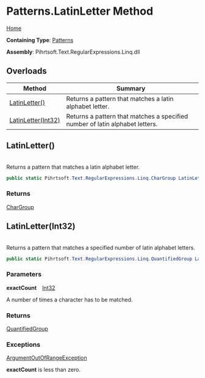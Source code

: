 # Patterns\.LatinLetter Method

[Home](../../../../../../README.md)

**Containing Type**: [Patterns](../README.md)

**Assembly**: Pihrtsoft\.Text\.RegularExpressions\.Linq\.dll

## Overloads

| Method | Summary |
| ------ | ------- |
| [LatinLetter()](#Pihrtsoft_Text_RegularExpressions_Linq_Patterns_LatinLetter) | Returns a pattern that matches a latin alphabet letter\. |
| [LatinLetter(Int32)](#Pihrtsoft_Text_RegularExpressions_Linq_Patterns_LatinLetter_System_Int32_) | Returns a pattern that matches a specified number of latin alphabet letters\. |

## LatinLetter\(\) <a id="Pihrtsoft_Text_RegularExpressions_Linq_Patterns_LatinLetter"></a>

\
Returns a pattern that matches a latin alphabet letter\.

```csharp
public static Pihrtsoft.Text.RegularExpressions.Linq.CharGroup LatinLetter()
```

### Returns

[CharGroup](../../CharGroup/README.md)

## LatinLetter\(Int32\) <a id="Pihrtsoft_Text_RegularExpressions_Linq_Patterns_LatinLetter_System_Int32_"></a>

\
Returns a pattern that matches a specified number of latin alphabet letters\.

```csharp
public static Pihrtsoft.Text.RegularExpressions.Linq.QuantifiedGroup LatinLetter(int exactCount)
```

### Parameters

**exactCount** &ensp; [Int32](https://docs.microsoft.com/en-us/dotnet/api/system.int32)

A number of times a character has to be matched\.

### Returns

[QuantifiedGroup](../../QuantifiedGroup/README.md)

### Exceptions

[ArgumentOutOfRangeException](https://docs.microsoft.com/en-us/dotnet/api/system.argumentoutofrangeexception)

**exactCount** is less than zero\.

